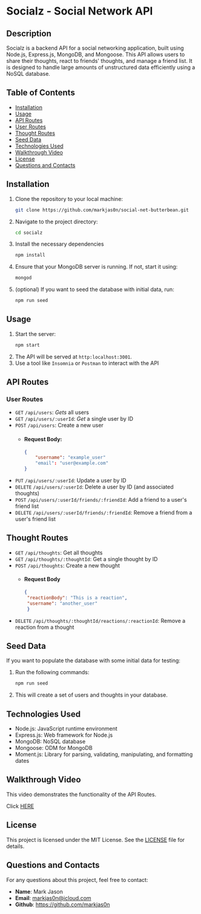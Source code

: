 # Socialz - Social Network API

## Description

Socialz is a backend API for a social networking application, built using Node.js, Express.js, MongoDB, and Mongoose. This API allows users to share their thoughts, react to friends' thoughts, and manage a friend list. It is designed to handle large amounts of unstructured data efficiently using a NoSQL database.

## Table of Contents

- [Installation](#installation)
- [Usage](#usage)
- [API Routes](#api-routes)
- [User Routes](#user-routes)
- [Thought Routes](#thought-routes)
- [Seed Data](#seed-data)
- [Technologies Used](#technologies-used)
- [Walkthrough Video](#walkthrough-video)
- [License](#license)
- [Questions and Contacts](#questions-and-contacts)

## Installation

1. Clone the repository to your local machine:

    ```bash 
    git clone https://github.com/markjas0n/social-net-butterbean.git 

2. Navigate to the project directory:
    ```bash
    cd socialz
3. Install the necessary dependencies
    ```bash
    npm install
4. Ensure that your MongoDB server is running. If not, start it using:
    ```bash
    mongod
5. (optional) If you want to seed the database with initial data, run:
    ```bash 
    npm run seed

## Usage
1. Start the server:
    ```bash
    npm start
2. The API will be served at `http:localhost:3001`.
3. Use a tool like `Insomnia` or `Postman` to interact with the API

## API Routes
### User Routes
- `GET` `/api/users`: *Gets* all users
- `GET` `/api/users/:userId`: *Get* a single user by ID
- `POST` `/api/users`: Create a new user
    - #### Request Body:
        ```json
        { 
            "username": "example_user"
            "email": "user@example.com"
        }
- `PUT` `/api/users/:userId`: Update a user by ID
- `DELETE` `/api/users/:userId`: Delete a user by ID (and associated thoughts)
- `POST` `/api/users/:userId/friends/:friendId`: Add a friend to a user's friend list
- `DELETE` `/api/users/:userId/friends/:friendId`: Remove a friend from a user's friend list

## Thought Routes
- `GET` `/api/thoughts`: Get all thoughts
- `GET` `/api/thoughts/:thoughtId`: Get a single thought by ID
- `POST` `/api/thoughts`: Create a new thought
    - #### Request Body
        ```json
        {
         "reactionBody": "This is a reaction",
         "username": "another_user"
         }
- `DELETE` `/api/thoughts/:thoughtId/reactions/:reactionId`: Remove a reaction from a thought

## Seed Data 
If you want to populate the database with some initial data for testing:
1. Run the following commands:
    ```bash
    npm run seed
2. This will create a set of users and thoughts in your database. 

## Technologies Used
- Node.js: JavaScript runtime environment
- Express.js: Web framework for Node.js
- MongoDB: NoSQL database
- Mongoose: ODM for MongoDB
- Moment.js: Library for parsing, validating, manipulating, and formatting dates

## Walkthrough Video
This video demonstrates the functionality of the API Routes. 

Click [HERE](https://youtu.be/Iufg3Xx3guY?si=7xa0M76B3zJKqz1Q)

## License
This project is licensed under the MIT License. See the [LICENSE](https://github.com/markjas0n/social-net-butterbean/blob/main/license) file for details.

## Questions and Contacts
For any questions about this project, feel free to contact:
- **Name**: Mark Jason
- **Email**: markjas0n@icloud.com
- **Github**: https://github.com/markjas0n